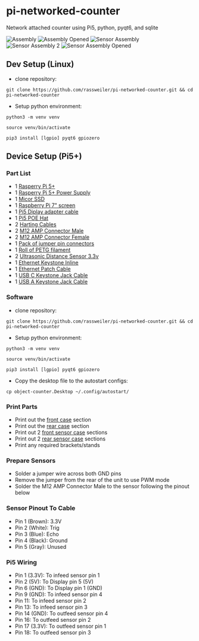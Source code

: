 # pi-networked-counter
Network attached counter using Pi5, python, pyqt6, and sqlite

![Assembly](./Docs/Assembly_01.png)
![Assembly Opened](./Docs/Assembly_02.png)
![Sensor Assembly](./Docs/SensorAssembly_01.png)
![Sensor Assembly 2](./Docs/SensorAssembly_02.png)
![Sensor Assembly Opened](./Docs/SensorAssembly_03.png)

## Dev Setup (Linux)

- clone repository:
```
git clone https://github.com/rassweiler/pi-networked-counter.git && cd pi-networked-counter
```

- Setup python environment:
```
python3 -m venv venv

source venv/bin/activate

pip3 install [lgpio] pyqt6 gpiozero
```

## Device Setup (Pi5+)

### Part List
- 1 [Rasperry Pi 5+](https://www.canakit.com/raspberry-pi-5-8gb.html?cid=CAD&src=raspberrypi)
- 1 [Rasperry Pi 5+ Power Supply](https://www.canakit.com/official-raspberry-pi-5-power-supply-27w-usb-c.html?defpid=4863)
- 1 [Micor SSD](https://www.amazon.ca/Samsung-Memory-Adapter-Limited-Warranty/dp/B09FFD6R2B/)
- 1 [Raspberry Pi 7" screen](https://www.canakit.com/raspberry-pi-lcd-display-touchscreen.html)
- 1 [Pi5 Diplay adapter cable](https://www.canakit.com/raspberry-pi-5-display-cable.html)
- 1 [Pi5 POE Hat](https://www.pishop.ca/product/power-over-ethernet-hat-f-for-raspberry-pi-5-cooling-fan-802-3af-at/)
- 2 [Harting Cables](https://www.digikey.ca/en/products/detail/harting/21348485484050/7917624)
- 2 [M12 AMP Connector Male](https://www.digikey.ca/en/products/detail/te-connectivity-amp-connectors/T4171010005-001/7927449)
- 2 [M12 AMP Connector Female](https://www.digikey.ca/en/products/detail/te-connectivity-amp-connectors/T4171310004-001/7221375)
- 1 [Pack of jumper pin connectors](https://www.amazon.ca/Elegoo-120pcs-Multicolored-Breadboard-arduino/dp/B01EV70C78/)
- 1 [Roll of PETG filament](https://store.makerwiz.com/collections/3d-filaments/products/prusa-research-prusament-petg-anthracite-grey-1kg)
- 2 [Ultrasonic Distance Sensor 3.3v](https://www.pishop.ca/product/us-100-ultrasonic-sensor-with-temperature-compensation-range/)
- 1 [Ethernet Keystone Inline](https://www.amazon.ca/5PACK-CAT6-Keystone-Inline-Coupler-White/dp/B0116T7XMQ/)
- 1 [Ethernet Patch Cable](https://www.amazon.ca/Cable-Matters-5-Pack-Snagless-Ethernet/dp/B00C4U030G)
- 1 [USB C Keystone Jack Cable](https://www.amazon.ca/Poyiccot-Keystone-Cable-White-Black/dp/B08BJJZV2Z)
- 1 [USB A Keystone Jack Cable](https://www.amazon.ca/Keystone-Haokiang-Adapters-Connector-Cable-20CM/dp/B07JFRLLQF)

### Software

- clone repository:
```
git clone https://github.com/rassweiler/pi-networked-counter.git && cd pi-networked-counter
```

- Setup python environment:
```
python3 -m venv venv

source venv/bin/activate

pip3 install [lgpio] pyqt6 gpiozero
```

- Copy the desktop file to the autostart configs:
```
cp object-counter.Desktop ~/.config/autostart/
```

### Print Parts

- Print out the [front case](./Models/Exports/NetworkCounter_Case_Front_Print.3mf) section
- Print out the [rear case](./Models/Exports/NetworkCounter_Case_Back_Print.3mf) section
- Print out 2 [front sensor case](./Models/Exports/NetworkCounter_SensorCase_Front_Print.3mf) sections
- Print out 2 [rear sensor case](./Models/Exports/NetworkCounter_SensorCase_Back_Print.3mf) sections
- Print any required brackets/stands

### Prepare Sensors

- Solder a jumper wire across both GND pins
- Remove the jumper from the rear of the unit to use PWM mode
- Solder the M12 AMP Connector Male to the sensor following the pinout below

### Sensor Pinout To Cable

- Pin 1 (Brown): 3.3V 
- Pin 2 (White): Trig 
- Pin 3 (Blue): Echo 
- Pin 4 (Black): Ground 
- Pin 5 (Gray): Unused

### Pi5 Wiring

- Pin 1 (3.3V): To infeed sensor pin 1
- Pin 2 (5V): To Display pin 5 (5V)
- Pin 6 (GND): To Display pin 1 (GND)
- Pin 9 (GND): To infeed sensor pin 4
- Pin 11: To infeed sensor pin 2
- Pin 13: To infeed sensor pin 3
- Pin 14 (GND): To outfeed sensor pin 4
- Pin 16: To outfeed sensor pin 2
- Pin 17   (3.3V): To outfeed sensor pin 1
- Pin 18: To outfeed sensor pin 3